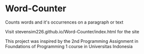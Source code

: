 # Word-Counter
Counts words and it's occurrences on a paragraph or text

Visit stevensim226.github.io/Word-Counter/index.html for the site

This project was inspired by the 2nd Programming Assignment in Foundations of Programming 1 course in Universitas Indonesia
